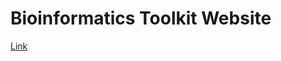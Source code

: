 # Bioinformatics Toolkit Website
[Link](https://kartikpapney.github.io/Bioinformatics-Project-WebPage/)